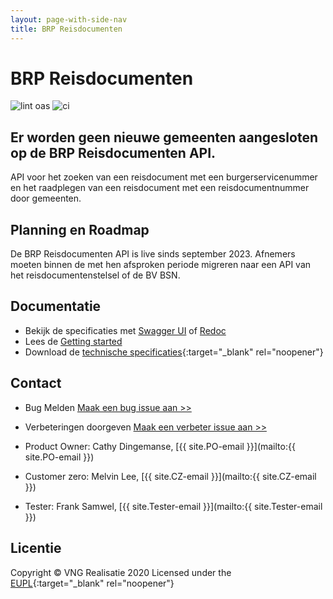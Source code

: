 ```yaml
---
layout: page-with-side-nav
title: BRP Reisdocumenten
---
```


# BRP Reisdocumenten

![lint oas](https://github.com/BRP-API/Haal-Centraal-Reisdocumenten-bevragen/workflows/lint-oas/badge.svg)
![ci](https://github.com/BRP-API/Haal-Centraal-Reisdocumenten-bevragen/workflows/ci/badge.svg)

## Er worden geen nieuwe gemeenten aangesloten op de BRP Reisdocumenten API. 
API voor het zoeken van een reisdocument met een burgerservicenummer en het raadplegen van een reisdocument met een reisdocumentnummer door gemeenten. 

## Planning en Roadmap
De BRP Reisdocumenten API is live sinds september 2023. Afnemers moeten binnen de met hen afsproken periode migreren naar een API van het reisdocumentenstelsel of de BV BSN.

## Documentatie
* Bekijk de specificaties met [Swagger UI](swagger-ui) of [Redoc](redoc)
* Lees de [Getting started](getting-started)
* Download de [technische specificaties](https://github.com/BRP-API/Haal-Centraal-Reisdocumenten-bevragen/blob/master/specificatie/genereervariant/openapi.yaml){:target="_blank" rel="noopener"}

## Contact
* Bug Melden
  [Maak een bug issue aan >>](https://github.com/BRP-API/Haal-Centraal-Reisdocumenten-bevragen/issues/new?assignees=&labels=bug&template=bug_report.md&title=)
* Verbeteringen doorgeven
  [Maak een verbeter issue aan >>](https://github.com/BRP-API/Haal-Centraal-Reisdocumenten-bevragen/issues/new?assignees=&labels=enhancement&template=enhancement.md&title=)

* Product Owner: Cathy Dingemanse, [{{ site.PO-email }}](mailto:{{ site.PO-email }})
* Customer zero: Melvin Lee, [{{ site.CZ-email }}](mailto:{{ site.CZ-email }})
* Tester: Frank Samwel, [{{ site.Tester-email }}](mailto:{{ site.Tester-email }})

## Licentie

Copyright &copy; VNG Realisatie 2020
Licensed under the [EUPL](https://github.com/BRP-API/Haal-Centraal-Reisdocumenten-bevragen/blob/master/LICENCE.md){:target="_blank" rel="noopener"}
